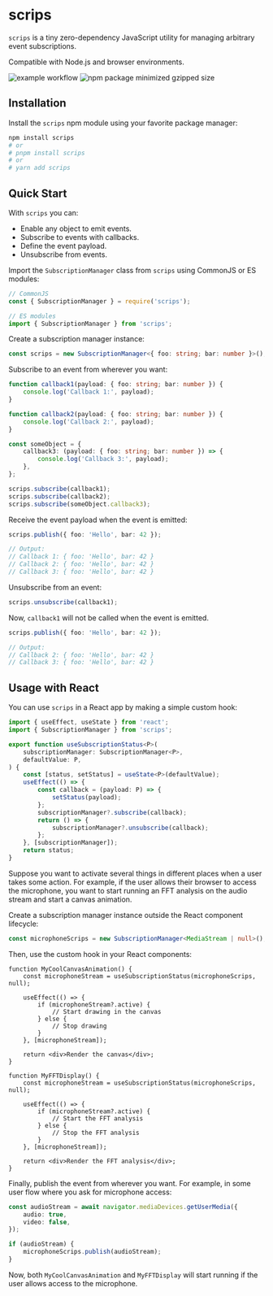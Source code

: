 # scrips

`scrips` is a tiny zero-dependency JavaScript utility for managing arbitrary event subscriptions.

Compatible with Node.js and browser environments.

![example workflow](https://github.com/neeler/scrips/actions/workflows/tests.yml/badge.svg)
![npm package minimized gzipped size](https://img.shields.io/bundlejs/size/scrips)

## Installation

Install the `scrips` npm module using your favorite package manager:

```bash
npm install scrips
# or
# pnpm install scrips
# or
# yarn add scrips
```

## Quick Start

With `scrips` you can:

- Enable any object to emit events.
- Subscribe to events with callbacks.
- Define the event payload.
- Unsubscribe from events.

Import the `SubscriptionManager` class from `scrips` using CommonJS or ES modules:

```typescript
// CommonJS
const { SubscriptionManager } = require('scrips');

// ES modules
import { SubscriptionManager } from 'scrips';
```

Create a subscription manager instance:

```typescript
const scrips = new SubscriptionManager<{ foo: string; bar: number }>();
```

Subscribe to an event from wherever you want:

```typescript
function callback1(payload: { foo: string; bar: number }) {
    console.log('Callback 1:', payload);
}

function callback2(payload: { foo: string; bar: number }) {
    console.log('Callback 2:', payload);
}

const someObject = {
    callback3: (payload: { foo: string; bar: number }) => {
        console.log('Callback 3:', payload);
    },
};

scrips.subscribe(callback1);
scrips.subscribe(callback2);
scrips.subscribe(someObject.callback3);
```

Receive the event payload when the event is emitted:

```typescript
scrips.publish({ foo: 'Hello', bar: 42 });

// Output:
// Callback 1: { foo: 'Hello', bar: 42 }
// Callback 2: { foo: 'Hello', bar: 42 }
// Callback 3: { foo: 'Hello', bar: 42 }
```

Unsubscribe from an event:

```typescript
scrips.unsubscribe(callback1);
```

Now, `callback1` will not be called when the event is emitted.

```typescript
scrips.publish({ foo: 'Hello', bar: 42 });

// Output:
// Callback 2: { foo: 'Hello', bar: 42 }
// Callback 3: { foo: 'Hello', bar: 42 }
```

## Usage with React

You can use `scrips` in a React app by making a simple custom hook:

```typescript
import { useEffect, useState } from 'react';
import { SubscriptionManager } from 'scrips';

export function useSubscriptionStatus<P>(
    subscriptionManager: SubscriptionManager<P>,
    defaultValue: P,
) {
    const [status, setStatus] = useState<P>(defaultValue);
    useEffect(() => {
        const callback = (payload: P) => {
            setStatus(payload);
        };
        subscriptionManager?.subscribe(callback);
        return () => {
            subscriptionManager?.unsubscribe(callback);
        };
    }, [subscriptionManager]);
    return status;
}
```

Suppose you want to activate several things in different places when a user takes some action.
For example, if the user allows their browser to access the microphone,
you want to start running an FFT analysis on the audio stream and start a canvas animation.

Create a subscription manager instance outside the React component lifecycle:

```typescript
const microphoneScrips = new SubscriptionManager<MediaStream | null>();
```

Then, use the custom hook in your React components:

```tsx
function MyCoolCanvasAnimation() {
    const microphoneStream = useSubscriptionStatus(microphoneScrips, null);

    useEffect(() => {
        if (microphoneStream?.active) {
            // Start drawing in the canvas
        } else {
            // Stop drawing
        }
    }, [microphoneStream]);

    return <div>Render the canvas</div>;
}
```

```tsx
function MyFFTDisplay() {
    const microphoneStream = useSubscriptionStatus(microphoneScrips, null);

    useEffect(() => {
        if (microphoneStream?.active) {
            // Start the FFT analysis
        } else {
            // Stop the FFT analysis
        }
    }, [microphoneStream]);

    return <div>Render the FFT analysis</div>;
}
```

Finally, publish the event from wherever you want.
For example, in some user flow where you ask for microphone access:

```typescript
const audioStream = await navigator.mediaDevices.getUserMedia({
    audio: true,
    video: false,
});

if (audioStream) {
    microphoneScrips.publish(audioStream);
}
```

Now, both `MyCoolCanvasAnimation` and `MyFFTDisplay` will start running if the user allows access to the microphone.
